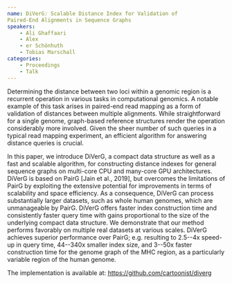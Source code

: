 ```yaml
---
name: DiVerG: Scalable Distance Index for Validation of
Paired-End Alignments in Sequence Graphs
speakers:
	- Ali Ghaffaari
	- Alex
	- er Schönhuth
	- Tobias Marschall
categories:
	- Proceedings
	- Talk
---
```


Determining the distance between two loci within a genomic
region is a recurrent operation in various tasks in
computational genomics. A notable example of this task
arises in paired-end read mapping as a form of validation
of distances between multiple alignments. While
straightforward for a single genome, graph-based reference
structures render the operation considerably more involved.
Given the sheer number of such queries in a typical read
mapping experiment, an efficient algorithm for answering
distance queries is crucial.

In this paper, we introduce DiVerG, a compact data
structure as well as a fast and scalable algorithm, for
constructing distance indexes for general sequence graphs
on multi-core CPU and many-core GPU architectures. DiVerG
is based on PairG [Jain et al., 2019], but overcomes the
limitations of PairG by exploiting the extensive potential
for improvements in terms of scalability and space
efficiency. As a consequence, DiVerG can process
substantially larger datasets, such as whole human genomes,
which are unmanageable by PairG. DiVerG offers faster index
construction time and consistently faster query time with
gains proportional to the size of the underlying compact
data structure. We demonstrate that our method performs
favorably on multiple real datasets at various scales.
DiVerG achieves superior performance over PairG; e.g.
resulting to 2.5--4x speed-up in query time, 44--340x
smaller index size, and 3--50x faster construction time for
the genome graph of the MHC region, as a particularly
variable region of the human genome.

The implementation is available at:
https://github.com/cartoonist/diverg